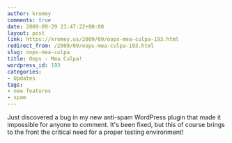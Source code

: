 ```yaml
---
author: kromey
comments: true
date: 2009-09-29 23:47:22+00:00
layout: post
link: https://kromey.us/2009/09/oops-mea-culpa-193.html
redirect_from: /2009/09/oops-mea-culpa-193.html
slug: oops-mea-culpa
title: Oops - Mea Culpa!
wordpress_id: 193
categories:
- Updates
tags:
- new features
- spam
---
```


Just discovered a bug in my new anti-spam WordPress plugin that made it impossible for anyone to comment. It's been fixed, but this of course brings to the front the critical need for a proper testing environment!
